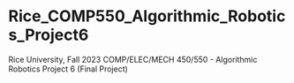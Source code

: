 # Rice_COMP550_Algorithmic_Robotics_Project6
Rice University, Fall 2023 COMP/ELEC/MECH 450/550 - Algorithmic Robotics Project 6 (Final Project)
